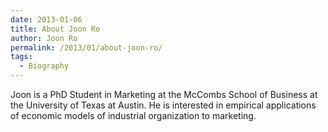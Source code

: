 ```yaml
---
date: 2013-01-06
title: About Joon Ro
author: Joon Ro
permalink: /2013/01/about-joon-ro/
tags:
  - Biography
---
```

Joon is a PhD Student in Marketing at the McCombs School of Business at the University of Texas at Austin. He is interested in empirical applications of economic models of industrial organization to marketing.
